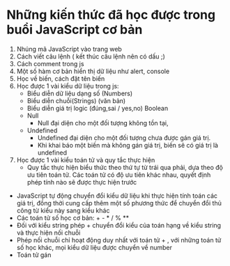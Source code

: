 # Những kiến thức đã học được trong buổi JavaScript cơ bản
1.  Nhúng mã JavaScript vào trang web
2. Cách viết câu lệnh ( kết thúc câu lệnh nên có dấu ;)
3. Cách comment trong js
4. Một số hàm cơ bản hiển thị dữ liệu như alert, console
5. Học về biến, cách đặt tên biến
6. Học được 1 vài kiểu dữ liệu trong js:
   - Biểu diễn dữ liệu dạng số (Numbers)
   - Biểu diễn chuỗi(Strings) (văn bản)
   - Biểu diễn giá trị logic (đúng,sai / yes,no) Boolean
   - Null
       - Null đại diện cho một đối tượng không tồn tại,
   -  Undefined
       -  Undefined đại diện cho một đối tượng chưa được gán giá trị.
       - Khi khai báo một biến mà không gán giá trị, biến sẽ có giá trị là undefined
7. Học được 1 vài kiểu toán tử và quy tắc thực hiện
   - Quy tắc thực hiện biểu thức theo thứ tự từ trái qua phải, dựa theo độ ưu tiên toán tử. Các toán tử có độ
ưu tiên khác nhau, quyết định phép tính nào sẽ được thực hiện trước
  - JavaScript tự động chuyển đổi kiểu dữ liệu khi thực hiện tính toán các giá trị, đồng thời cung cấp thêm
một số phương thức để chuyển đổi thủ công từ kiểu này sang kiểu khác
  - Các toán tử số học cơ bản: + - * / % **
  - Đối với kiểu string phép + chuyển đổi kiểu của toán hạng về kiểu string và thực hiện nối chuỗi
  - Phép nối chuỗi chỉ hoạt động duy nhất với toán tử + , với những toán tử số học khác, mọi kiểu dữ liệu
được chuyển về number
  - Toán tử gán
    



